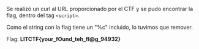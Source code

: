 Se realizó un curl al URL proporcionado por el CTF y se pudo encontrar la flag, dentro del tag `<script>`. 

Como el string con la flag tiene un "%c" incluido, lo tuvimos que remover.

Flag: **LITCTF{your_fOund_teh_fI@g_94932}**